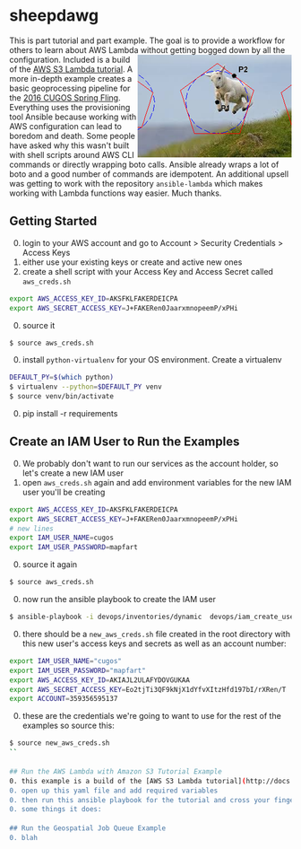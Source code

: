 # sheepdawg
This is part tutorial and part example. The goal is to provide a workflow for others to learn about AWS Lambda without getting bogged down by all the configuration.
<img align="right" src="images/jump.jpg"/>
Included is a build of the [AWS S3 Lambda tutorial](http://docs.aws.amazon.com/lambda/latest/dg/with-s3-example.html). A more in-depth example creates a basic geoprocessing pipeline for the [2016 CUGOS Spring Fling](http://cugos.org/2016-spring-fling/). Everything uses the provisioning tool Ansible because working with AWS configuration can lead to boredom and death. Some people have asked why this wasn't built with shell scripts around AWS CLI commands or directly wrapping boto calls. Ansible already wraps a lot of boto and a good number of commands are idempotent. An additional upsell was getting to work with the repository `ansible-lambda` which makes working with Lambda functions way easier. Much thanks.

## Getting Started
0. login to your AWS account and go to Account > Security Credentials > Access Keys
0. either use your existing keys or create and active new ones
0. create a shell script with your Access Key and Access Secret called `aws_creds.sh`
```bash
export AWS_ACCESS_KEY_ID=AKSFKLFAKERDEICPA
export AWS_SECRET_ACCESS_KEY=J+FAKERen0JaarxmnopeemP/xPHi
```
0. source it
```bash
$ source aws_creds.sh
```
0. install `python-virtualenv` for your OS environment. Create a virtualenv
```bash
DEFAULT_PY=$(which python)
$ virtualenv --python=$DEFAULT_PY venv
$ source venv/bin/activate
```
0. pip install -r requirements

## Create an IAM User to Run the Examples
0. We probably don't want to run our services as the account holder, so let's create a new IAM user
0. open `aws_creds.sh` again and add environment variables for the new IAM user you'll be creating
```bash
export AWS_ACCESS_KEY_ID=AKSFKLFAKERDEICPA
export AWS_SECRET_ACCESS_KEY=J+FAKERen0JaarxmnopeemP/xPHi
# new lines
export IAM_USER_NAME=cugos
export IAM_USER_PASSWORD=mapfart
```
0. source it again
```bash
$ source aws_creds.sh
```
0. now run the ansible playbook to create the IAM user
```bash
$ ansible-playbook -i devops/inventories/dynamic  devops/iam_create_user.yml
```
0. there should be a `new_aws_creds.sh` file created in the root directory with this new user's access keys and secrets as well as an account number:
```bash
export IAM_USER_NAME="cugos"
export IAM_USER_PASSWORD="mapfart"
export AWS_ACCESS_KEY_ID=AKIAJL2ULAFYDOVGUKAA
export AWS_SECRET_ACCESS_KEY=Eo2tjTi3QF9kNjX1dYfvXItzHfd197bI/rXRen/T
export ACCOUNT=359356595137
```
0. these are the credentials we're going to want to use for the rest of the examples so source this:
```bash
$ source new_aws_creds.sh
``

## Run the AWS Lambda with Amazon S3 Tutorial Example
0. this example is a build of the [AWS S3 Lambda tutorial](http://docs.aws.amazon.com/lambda/latest/dg/with-s3-example.html). If you've ever tried to follow that tutorial you'll notice there's a lot of configuration and ways to screw up the result.
0. open up this yaml file and add required variables
0. then run this ansible playbook for the tutorial and cross your fingers
0. some things it does:

## Run the Geospatial Job Queue Example
0. blah



